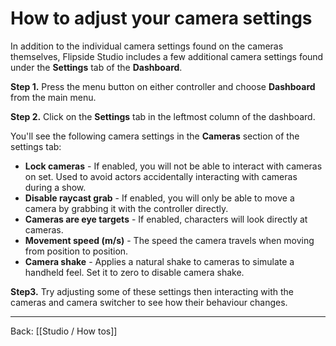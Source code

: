 # How to adjust your camera settings

In addition to the individual camera settings found on the cameras themselves, Flipside Studio includes a few additional camera settings found under the **Settings** tab of the **Dashboard**.

**Step 1.** Press the menu button on either controller and choose **Dashboard** from the main menu.

**Step 2.** Click on the **Settings** tab in the leftmost column of the dashboard.

You'll see the following camera settings in the **Cameras** section of the settings tab:

- **Lock cameras** - If enabled, you will not be able to interact with cameras on set. Used to avoid actors accidentally interacting with cameras during a show.
- **Disable raycast grab** - If enabled, you will only be able to move a camera by grabbing it with the controller directly.
- **Cameras are eye targets** - If enabled, characters will look directly at cameras.
- **Movement speed (m/s)** - The speed the camera travels when moving from position to position.
- **Camera shake** - Applies a natural shake to cameras to simulate a handheld feel. Set it to zero to disable camera shake.

**Step3.** Try adjusting some of these settings then interacting with the cameras and camera switcher to see how their behaviour changes.

---

Back: [[Studio / How tos]]
